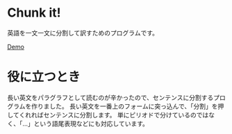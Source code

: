# Chunk it!
英語を一文一文に分割して訳すためのプログラムです。

[Demo](https://my-portfolio.site/demo/chunk_it/)

# 役に立つとき
長い英文をパラグラフとして読むのが辛かったので、センテンスに分割するプログラムを作りました。
長い英文を一番上のフォームに突っ込んで、「分割」を押してくれればセンテンスに分割します。
単にピリオドで分けているのではなく、「...」という語尾表現などにも対応しています。
